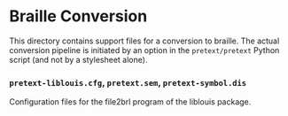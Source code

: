 # Braille Conversion

This directory contains support files for a conversion to braille.  The actual conversion pipeline is initiated by an option in the `pretext/pretext` Python script (and not by a stylesheet alone).

### `pretext-liblouis.cfg`, `pretext.sem`, `pretext-symbol.dis`
Configuration files for the file2brl program of the liblouis package.